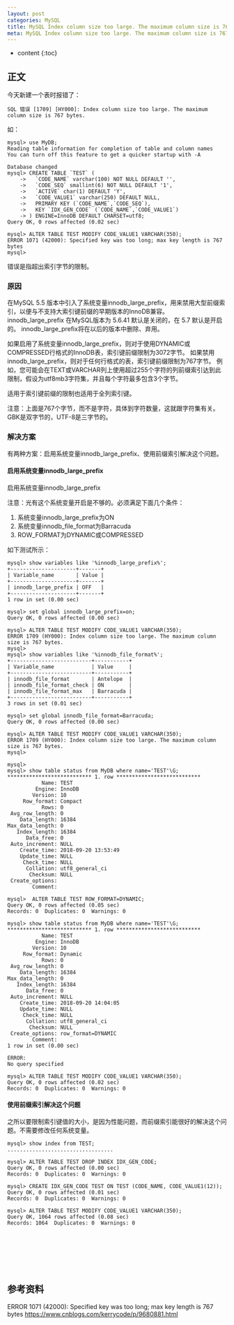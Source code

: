 ```yaml
---
layout: post
categories: MySQL
title: MySQL Index column size too large. The maximum column size is 767 bytes
meta: MySQL Index column size too large. The maximum column size is 767 bytes
---
```

* content
{:toc}

## 正文

今天新建一个表时报错了：

```
SQL 错误 [1709] [HY000]: Index column size too large. The maximum column size is 767 bytes.
```

如：

```
mysql> use MyDB;
Reading table information for completion of table and column names
You can turn off this feature to get a quicker startup with -A

Database changed
mysql> CREATE TABLE `TEST` (
    ->   `CODE_NAME` varchar(100) NOT NULL DEFAULT '',
    ->   `CODE_SEQ` smallint(6) NOT NULL DEFAULT '1',
    ->   `ACTIVE` char(1) DEFAULT 'Y',
    ->   `CODE_VALUE1` varchar(250) DEFAULT NULL,
    ->   PRIMARY KEY (`CODE_NAME`,`CODE_SEQ`),
    ->   KEY `IDX_GEN_CODE` (`CODE_NAME`,`CODE_VALUE1`)
    -> ) ENGINE=InnoDB DEFAULT CHARSET=utf8;
Query OK, 0 rows affected (0.02 sec)

mysql> ALTER TABLE TEST MODIFY CODE_VALUE1 VARCHAR(350);
ERROR 1071 (42000): Specified key was too long; max key length is 767 bytes
mysql> 
```

错误是指超出索引字节的限制。

### 原因

在MySQL 5.5 版本中引入了系统变量innodb_large_prefix，用来禁用大型前缀索引，以便与不支持大索引键前缀的早期版本的InnoDB兼容。
innodb_large_prefix 在MySQL版本为  5.6.41 默认是关闭的，在 5.7 默认是开启的。
innodb_large_prefix将在以后的版本中删除、弃用。

如果启用了系统变量innodb_large_prefix，则对于使用DYNAMIC或COMPRESSED行格式的InnoDB表，索引键前缀限制为3072字节。
如果禁用innodb_large_prefix，则对于任何行格式的表，索引键前缀限制为767字节。
例如，您可能会在TEXT或VARCHAR列上使用超过255个字符的列前缀索引达到此限制，假设为utf8mb3字符集，并且每个字符最多包含3个字节。

适用于索引键前缀的限制也适用于全列索引键。

注意：上面是767个字节，而不是字符，具体到字符数量，这就跟字符集有关。GBK是双字节的，UTF-8是三字节的。

### 解决方案

有两种方案：启用系统变量innodb_large_prefix、使用前缀索引解决这个问题。

#### 启用系统变量innodb_large_prefix

启用系统变量innodb_large_prefix

注意：光有这个系统变量开启是不够的。必须满足下面几个条件：
1. 系统变量innodb_large_prefix为ON
2. 系统变量innodb_file_format为Barracuda
3. ROW_FORMAT为DYNAMIC或COMPRESSED

如下测试所示：
```
mysql> show variables like '%innodb_large_prefix%';
+---------------------+-------+
| Variable_name       | Value |
+---------------------+-------+
| innodb_large_prefix | OFF   |
+---------------------+-------+
1 row in set (0.00 sec)

mysql> set global innodb_large_prefix=on;
Query OK, 0 rows affected (0.00 sec)

mysql> ALTER TABLE TEST MODIFY CODE_VALUE1 VARCHAR(350);
ERROR 1709 (HY000): Index column size too large. The maximum column size is 767 bytes.
mysql> 
mysql> show variables like '%innodb_file_format%';
+--------------------------+-----------+
| Variable_name            | Value     |
+--------------------------+-----------+
| innodb_file_format       | Antelope  |
| innodb_file_format_check | ON        |
| innodb_file_format_max   | Barracuda |
+--------------------------+-----------+
3 rows in set (0.01 sec)

mysql> set global innodb_file_format=Barracuda;
Query OK, 0 rows affected (0.00 sec)

mysql> ALTER TABLE TEST MODIFY CODE_VALUE1 VARCHAR(350);
ERROR 1709 (HY000): Index column size too large. The maximum column size is 767 bytes.
mysql> 

mysql> 
mysql> show table status from MyDB where name='TEST'\G;
*************************** 1. row ***************************
           Name: TEST
         Engine: InnoDB
        Version: 10
     Row_format: Compact
           Rows: 0
 Avg_row_length: 0
    Data_length: 16384
Max_data_length: 0
   Index_length: 16384
      Data_free: 0
 Auto_increment: NULL
    Create_time: 2018-09-20 13:53:49
    Update_time: NULL
     Check_time: NULL
      Collation: utf8_general_ci
       Checksum: NULL
 Create_options: 
        Comment: 

mysql>  ALTER TABLE TEST ROW_FORMAT=DYNAMIC;
Query OK, 0 rows affected (0.05 sec)
Records: 0  Duplicates: 0  Warnings: 0

mysql> show table status from MyDB where name='TEST'\G;
*************************** 1. row ***************************
           Name: TEST
         Engine: InnoDB
        Version: 10
     Row_format: Dynamic
           Rows: 0
 Avg_row_length: 0
    Data_length: 16384
Max_data_length: 0
   Index_length: 16384
      Data_free: 0
 Auto_increment: NULL
    Create_time: 2018-09-20 14:04:05
    Update_time: NULL
     Check_time: NULL
      Collation: utf8_general_ci
       Checksum: NULL
 Create_options: row_format=DYNAMIC
        Comment: 
1 row in set (0.00 sec)

ERROR: 
No query specified

mysql> ALTER TABLE TEST MODIFY CODE_VALUE1 VARCHAR(350);
Query OK, 0 rows affected (0.02 sec)
Records: 0  Duplicates: 0  Warnings: 0
```

#### 使用前缀索引解决这个问题

之所以要限制索引键值的大小，是因为性能问题，而前缀索引能很好的解决这个问题。不需要修改任何系统变量。

```
mysql> show index from TEST;
..................................

mysql> ALTER TABLE TEST DROP INDEX IDX_GEN_CODE;
Query OK, 0 rows affected (0.00 sec)
Records: 0  Duplicates: 0  Warnings: 0

mysql> CREATE IDX_GEN_CODE TEST ON TEST (CODE_NAME, CODE_VALUE1(12));
Query OK, 0 rows affected (0.01 sec)
Records: 0  Duplicates: 0  Warnings: 0

mysql> ALTER TABLE TEST MODIFY CODE_VALUE1 VARCHAR(350);
Query OK, 1064 rows affected (0.08 sec)
Records: 1064  Duplicates: 0  Warnings: 0
```




<br/><br/><br/><br/><br/>
## 参考资料
   
ERROR 1071 (42000): Specified key was too long; max key length is 767 bytes <https://www.cnblogs.com/kerrycode/p/9680881.html>



